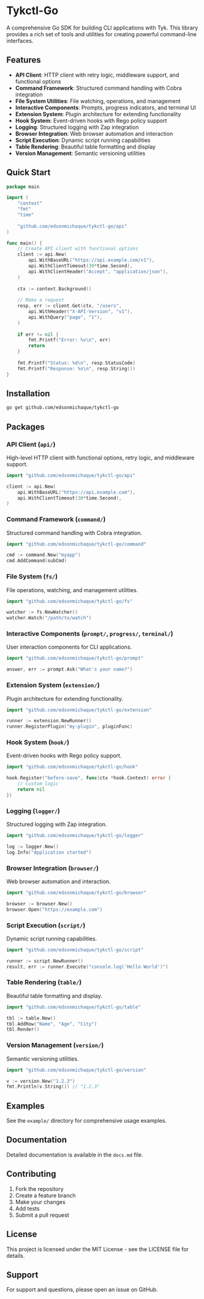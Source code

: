 # Tykctl-Go

A comprehensive Go SDK for building CLI applications with Tyk. This library provides a rich set of tools and utilities for creating powerful command-line interfaces.

## Features

- **API Client**: HTTP client with retry logic, middleware support, and functional options
- **Command Framework**: Structured command handling with Cobra integration
- **File System Utilities**: File watching, operations, and management
- **Interactive Components**: Prompts, progress indicators, and terminal UI
- **Extension System**: Plugin architecture for extending functionality
- **Hook System**: Event-driven hooks with Rego policy support
- **Logging**: Structured logging with Zap integration
- **Browser Integration**: Web browser automation and interaction
- **Script Execution**: Dynamic script running capabilities
- **Table Rendering**: Beautiful table formatting and display
- **Version Management**: Semantic versioning utilities

## Quick Start

```go
package main

import (
    "context"
    "fmt"
    "time"
    
    "github.com/edsonmichaque/tykctl-go/api"
)

func main() {
    // Create API client with functional options
    client := api.New(
        api.WithBaseURL("https://api.example.com/v1"),
        api.WithClientTimeout(30*time.Second),
        api.WithClientHeader("Accept", "application/json"),
    )
    
    ctx := context.Background()
    
    // Make a request
    resp, err := client.Get(ctx, "/users",
        api.WithHeader("X-API-Version", "v1"),
        api.WithQuery("page", "1"),
    )
    
    if err != nil {
        fmt.Printf("Error: %v\n", err)
        return
    }
    
    fmt.Printf("Status: %d\n", resp.StatusCode)
    fmt.Printf("Response: %s\n", resp.String())
}
```

## Installation

```bash
go get github.com/edsonmichaque/tykctl-go
```

## Packages

### API Client (`api/`)
High-level HTTP client with functional options, retry logic, and middleware support.

```go
import "github.com/edsonmichaque/tykctl-go/api"

client := api.New(
    api.WithBaseURL("https://api.example.com"),
    api.WithClientTimeout(30*time.Second),
)
```

### Command Framework (`command/`)
Structured command handling with Cobra integration.

```go
import "github.com/edsonmichaque/tykctl-go/command"

cmd := command.New("myapp")
cmd.AddCommand(subCmd)
```

### File System (`fs/`)
File operations, watching, and management utilities.

```go
import "github.com/edsonmichaque/tykctl-go/fs"

watcher := fs.NewWatcher()
watcher.Watch("/path/to/watch")
```

### Interactive Components (`prompt/`, `progress/`, `terminal/`)
User interaction components for CLI applications.

```go
import "github.com/edsonmichaque/tykctl-go/prompt"

answer, err := prompt.Ask("What's your name?")
```

### Extension System (`extension/`)
Plugin architecture for extending functionality.

```go
import "github.com/edsonmichaque/tykctl-go/extension"

runner := extension.NewRunner()
runner.RegisterPlugin("my-plugin", pluginFunc)
```

### Hook System (`hook/`)
Event-driven hooks with Rego policy support.

```go
import "github.com/edsonmichaque/tykctl-go/hook"

hook.Register("before-save", func(ctx *hook.Context) error {
    // Custom logic
    return nil
})
```

### Logging (`logger/`)
Structured logging with Zap integration.

```go
import "github.com/edsonmichaque/tykctl-go/logger"

log := logger.New()
log.Info("Application started")
```

### Browser Integration (`browser/`)
Web browser automation and interaction.

```go
import "github.com/edsonmichaque/tykctl-go/browser"

browser := browser.New()
browser.Open("https://example.com")
```

### Script Execution (`script/`)
Dynamic script running capabilities.

```go
import "github.com/edsonmichaque/tykctl-go/script"

runner := script.NewRunner()
result, err := runner.Execute("console.log('Hello World')")
```

### Table Rendering (`table/`)
Beautiful table formatting and display.

```go
import "github.com/edsonmichaque/tykctl-go/table"

tbl := table.New()
tbl.AddRow("Name", "Age", "City")
tbl.Render()
```

### Version Management (`version/`)
Semantic versioning utilities.

```go
import "github.com/edsonmichaque/tykctl-go/version"

v := version.New("1.2.3")
fmt.Println(v.String()) // "1.2.3"
```

## Examples

See the `example/` directory for comprehensive usage examples.

## Documentation

Detailed documentation is available in the `docs.md` file.

## Contributing

1. Fork the repository
2. Create a feature branch
3. Make your changes
4. Add tests
5. Submit a pull request

## License

This project is licensed under the MIT License - see the LICENSE file for details.

## Support

For support and questions, please open an issue on GitHub.